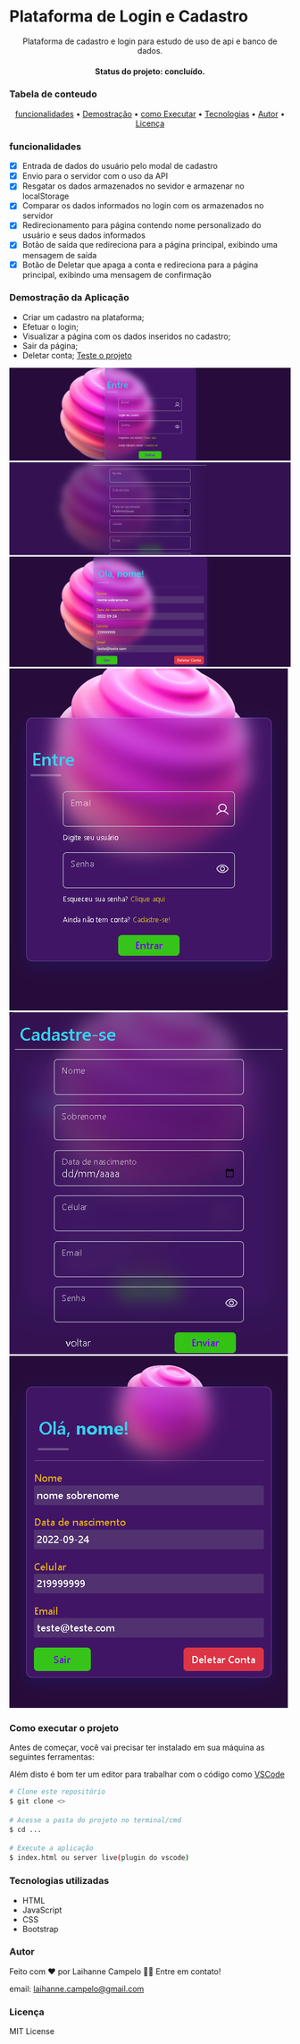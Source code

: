 # Plataforma de Login e Cadastro
<p align="center">Plataforma de cadastro e login para estudo de uso de api e banco de dados.</p>
<h4 align="center"> Status do projeto: concluído.</h4>

### Tabela de conteudo

<p align="center">
<a href="#funcionalidades">funcionalidades</a> • 
<a href="#Demostração-da-Aplicação">Demostração</a> • 
<a href="#Como-executar-o-projeto">como Executar</a> • 
<a href="#Tecnologias-utilizadas">Tecnologias</a> •   
<a href="#autor">Autor</a> •
<a href="#licenc-a">Licença</a> 
</p>

### funcionalidades

- [x] Entrada de dados do usuário pelo modal de cadastro
- [x] Envio para o servidor com o uso da API
- [x] Resgatar os dados armazenados no sevidor e armazenar no localStorage
- [x] Comparar os dados informados no login com os armazenados no servidor
- [x] Redirecionamento para página contendo nome personalizado do usuário e seus dados informados
- [x] Botão de saída que redireciona para a página principal, exibindo uma mensagem de saída
- [x] Botão de Deletar que apaga a conta e redireciona para a página principal, exibindo uma mensagem de confirmação

### Demostração da Aplicação
* Criar um cadastro na plataforma;
* Efetuar o login;
* Visualizar a página com os dados inseridos no cadastro;
* Sair da página;
* Deletar conta;
<a href="guileless-cocada-18784b.netlify.app">Teste o projeto</a>
<img src="./img/weblogin.png">
<img src="./img/webcadastro.png">
<img src="./img/webusuario.png">
<img src="./img/mobilelogin.png">
<img src="./img/mobilecadastro.png">
<img src="./img/mobileusuario.png">


### Como executar o projeto

Antes de começar, você vai precisar ter instalado em sua máquina as seguintes ferramentas:

Além disto é bom ter um editor para trabalhar com o código como [VSCode](https://code.visualstudio.com/)

```bash
# Clone este repositório
$ git clone <>

# Acesse a pasta do projeto no terminal/cmd
$ cd ...

# Execute a aplicação 
$ index.html ou server live(plugin do vscode)

```
            

### Tecnologias utilizadas

* HTML
* JavaScript
* CSS
* Bootstrap

### Autor
Feito com ❤️ por Laihanne Campelo 👋🏽 Entre em contato!

email: laihanne.campelo@gmail.com

### Licença
MIT License
